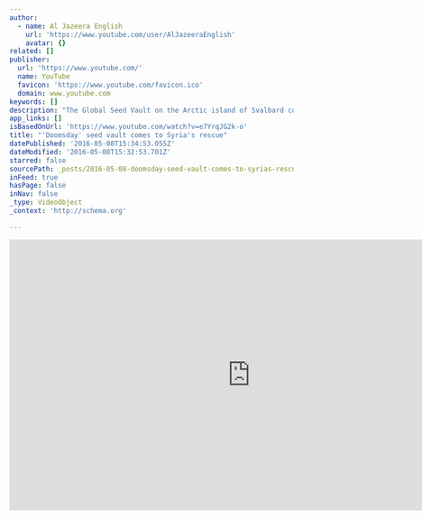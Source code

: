 ```yaml
---
author:
  - name: Al Jazeera English
    url: 'https://www.youtube.com/user/AlJazeeraEnglish'
    avatar: {}
related: []
publisher:
  url: 'https://www.youtube.com/'
  name: YouTube
  favicon: 'https://www.youtube.com/favicon.ico'
  domain: www.youtube.com
keywords: []
description: "The Global Seed Vault on the Arctic island of Svalbard contains samples of nearly every crop on the planet. Norway opened it in 2008. It's designed to protect foods like rice and corn, from disasters. Late last year, the vault received an unprecedented request by scientists in Syria."
app_links: []
isBasedOnUrl: 'https://www.youtube.com/watch?v=e7YrqJG2k-o'
title: "'Doomsday' seed vault comes to Syria's rescue"
datePublished: '2016-05-08T15:34:53.055Z'
dateModified: '2016-05-08T15:32:53.701Z'
starred: false
sourcePath: _posts/2016-05-08-doomsday-seed-vault-comes-to-syrias-rescue.md
inFeed: true
hasPage: false
inNav: false
_type: VideoObject
_context: 'http://schema.org'

---
```

<iframe src="https://cdn.embedly.com/widgets/media.html?src=https%3A%2F%2Fwww.youtube.com%2Fembed%2Fe7YrqJG2k-o%3Ffeature%3Doembed&amp;url=https%3A%2F%2Fwww.youtube.com%2Fwatch%3Fv%3De7YrqJG2k-o&amp;image=https%3A%2F%2Fi.ytimg.com%2Fvi%2Fe7YrqJG2k-o%2Fhqdefault.jpg&amp;key=b7d04c9b404c499eba89ee7072e1c4f7&amp;type=text%2Fhtml&amp;schema=youtube" width="854" height="480" scrolling="no" frameborder="0" allowfullscreen="" style=""></iframe>